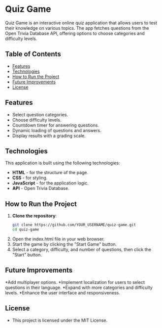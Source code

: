 # Quiz Game

Quiz Game is an interactive online quiz application that allows users to test their knowledge on various topics. The app fetches questions from the Open Trivia Database API, offering options to choose categories and difficulty levels.

## Table of Contents

- [Features](#features)
- [Technologies](#technologies)
- [How to Run the Project](#how-to-run-the-project)
- [Future Improvements](#future-improvements)
- [License](#license)

## Features

- Select question categories.
- Choose difficulty levels.
- Countdown timer for answering questions.
- Dynamic loading of questions and answers.
- Display results with a grading scale.

## Technologies

This application is built using the following technologies:

- **HTML** - for the structure of the page.
- **CSS** - for styling.
- **JavaScript** - for the application logic.
- **API** - Open Trivia Database.

## How to Run the Project

1. **Clone the repository**:
   ```bash
   git clone https://github.com/YOUR_USERNAME/quiz-game.git
   cd quiz-game
2. Open the index.html file in your web browser.
3. Start the game by clicking the "Start Game" button.
4. Select a category, difficulty, and number of questions, then click the "Start" button.

## Future Improvements
*Add multiplayer options.
*Implement localization for users to select questions in their language.
*Expand with more categories and difficulty levels.
*Enhance the user interface and responsiveness.
## License
- This project is licensed under the MIT License.


